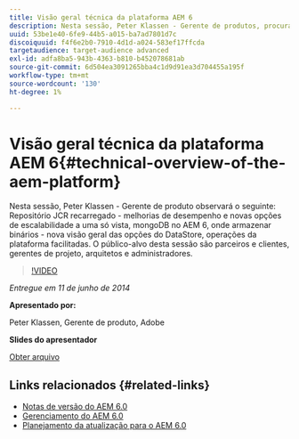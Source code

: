 ```yaml
---
title: Visão geral técnica da plataforma AEM 6
description: Nesta sessão, Peter Klassen - Gerente de produtos, procura o Repositório JCR recarregado, melhorias de desempenho e novas opções de escalabilidade.
uuid: 53be1e40-6fe9-44b5-a015-ba7ad7801d7c
discoiquuid: f4f6e2b0-7910-4d1d-a024-583ef17ffcda
targetaudience: target-audience advanced
exl-id: adfa8ba5-943b-4363-b810-b452078681ab
source-git-commit: 6d504ea3091265bba4c1d9d91ea3d704455a195f
workflow-type: tm+mt
source-wordcount: '130'
ht-degree: 1%

---
```


# Visão geral técnica da plataforma AEM 6{#technical-overview-of-the-aem-platform}

Nesta sessão, Peter Klassen - Gerente de produto observará o seguinte: Repositório JCR recarregado - melhorias de desempenho e novas opções de escalabilidade a uma só vista, mongoDB no AEM 6, onde armazenar binários - nova visão geral das opções do DataStore, operações da plataforma facilitadas. O público-alvo desta sessão são parceiros e clientes, gerentes de projeto, arquitetos e administradores.

>[!VIDEO](https://video.tv.adobe.com/v/19517/?quality=9)

*Entregue em 11 de junho de 2014*

**Apresentado por:**

Peter Klassen, Gerente de produto, Adobe

**Slides do apresentador**

[Obter arquivo](assets/aem6-platform-whatsnew.pdf)

## Links relacionados {#related-links}

* [Notas de versão do AEM 6.0](http://docs.adobe.com/content/docs/en/aem/6-0/release-notes.html)
* [Gerenciamento do AEM 6.0](http://docs.adobe.com/docs/en/aem/6-0/manage.html)
* [Planejamento da atualização para o AEM 6.0](http://docs.adobe.com/content/docs/en/aem/6-0/deploy/upgrade/planning.html)
